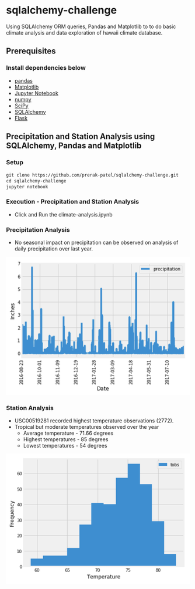 # sqlalchemy-challenge
Using SQLAlchemy ORM queries, Pandas and Matplotlib to to do basic climate analysis and data exploration of hawaii climate database.

## Prerequisites

### Install dependencies below
* [pandas](https://pandas.pydata.org)
* [Matplotlib](https://matplotlib.org)
* [Jupyter Notebook](https://jupyter.org/install)
* [numpy](https://numpy.org) 
* [SciPy](https://www.scipy.org/install.html)
* [SQLAlchemy](https://pypi.org/project/SQLAlchemy)
* [Flask](https://pypi.org/project/Flask)

## Precipitation and Station Analysis using SQLAlchemy, Pandas and Matplotlib

### Setup

```
git clone https://github.com/prerak-patel/sqlalchemy-challenge.git
cd sqlalchemy-challenge
jupyter notebook
```

### Execution - Precipitation and Station Analysis

* Click and Run the climate-analysis.ipynb

### Precipitation Analysis

* No seasonal impact on precipitation can be observed on analysis of daily precipitation over last year.

![](Images/precipitation.png)

### Station Analysis
* USC00519281 recorded highest temperature observations (2772).
* Tropical but moderate temperatures observed over the year
  * Average temperature - 71.66 degrees
  * Highest temperatures - 85 degrees
  * Lowest temperatures - 54 degrees

![](Images/station-histogram.png)



